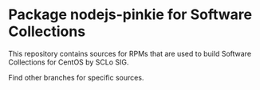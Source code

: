 # Package nodejs-pinkie for Software Collections

This repository contains sources for RPMs that are used
to build Software Collections for CentOS by SCLo SIG.

Find other branches for specific sources.
